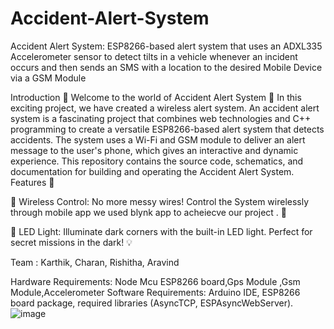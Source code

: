 # Accident-Alert-System
Accident Alert System: ESP8266-based alert system that uses an ADXL335 Accelerometer sensor to detect tilts in a vehicle whenever an incident occurs and then sends an SMS with a location to the desired Mobile Device via a GSM Module

Introduction 🌟 Welcome to the world of Accident Alert System 🎉 In this exciting project, we have created a wireless alert system. An accident alert system is a fascinating project that combines web technologies and C++ programming to create a versatile ESP8266-based alert system that detects accidents. The system uses a Wi-Fi and GSM module to deliver an alert message to the user's phone, which gives an interactive and dynamic experience. This repository contains the source code, schematics, and documentation for building and operating the Accident Alert System. 
Features 🚀

📶 Wireless Control: No more messy wires! Control the System wirelessly through mobile app we used blynk app to acheiecve our project . 📱

🔦 LED Light: Illuminate dark corners with the built-in LED light. Perfect for secret missions in the dark! 💡

Team : Karthik, Charan, Rishitha, Aravind

Hardware Requirements: Node Mcu ESP8266 board,Gps Module ,Gsm Module,Accelerometer Software Requirements: Arduino IDE, ESP8266 board package, required libraries (AsyncTCP, ESPAsyncWebServer).
![image](https://github.com/user-attachments/assets/e7329583-fa9d-4192-87aa-0d8552f53dd5)


